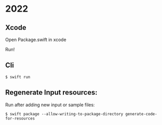 # 2022


## Xcode 
Open Package.swift in xcode 

Run!

## Cli 

```
$ swift run 
```

## Regenerate Input resources: 

Run after adding new input or sample files: 

```
$ swift package --allow-writing-to-package-directory generate-code-for-resources
```